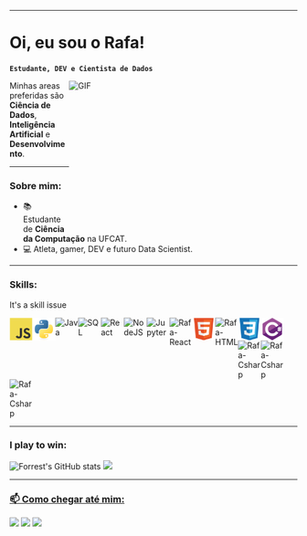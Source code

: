 
---

#  Oi, eu sou o Rafa!   
**`Estudante, DEV e Cientista de Dados`**

<img align="right" alt="GIF" src="https://s1.gifyu.com/images/SARRz.gif" alt="ezgif 6 14617502c1" border="0" width="400" height="256" />


Minhas areas preferidas são **Ciência de Dados**, **Inteligência Artificial** e **Desenvolvimento**.

---

### Sobre mim:
- 📚 Estudante de **Ciência da Computação** na UFCAT.
- 💻 Atleta, gamer, DEV e futuro Data Scientist.


---

### Skills:
<p align="left">It's a skill issue</p>

<div>
  <img align="left" alt="JS" width="40" src="https://raw.githubusercontent.com/devicons/devicon/master/icons/javascript/javascript-original.svg"/>
  <img align="left" alt="Python" width="40" src="https://raw.githubusercontent.com/devicons/devicon/master/icons/python/python-original.svg"/>
  <img align="left" alt="Java" width="40" src="https://cdn.jsdelivr.net/gh/devicons/devicon/icons/java/java-original.svg"/>
  <img align="left" alt="SQL" width="40" src="https://cdn.jsdelivr.net/gh/devicons/devicon/icons/postgresql/postgresql-original-wordmark.svg"/>
  <img align="left" alt="React" width="40" src="https://cdn.jsdelivr.net/gh/devicons/devicon/icons/react/react-original.svg"/>
  <img align="left" alt="NodeJS" width="40" src="https://cdn.jsdelivr.net/gh/devicons/devicon/icons/nodejs/nodejs-original.svg"/>
  <img align="left" alt="Jupyter" width="40" src="https://cdn.jsdelivr.net/gh/devicons/devicon/icons/jupyter/jupyter-original.svg"/>
 <img align="left" alt="Rafa-React" width="40"  src="https://cdn.jsdelivr.net/gh/devicons/devicon/icons/c/c-original.svg" />
 <img align="left" alt="Rafa-HTML"   width="40" src="https://raw.githubusercontent.com/devicons/devicon/master/icons/html5/html5-original.svg">
<img align="left" alt="Rafa-HTML" width="40"  src="https://cdn.jsdelivr.net/gh/devicons/devicon/icons/vuejs/vuejs-original.svg" />     
 <img align="left" alt="Rafa-CSS" width="40"  src="https://raw.githubusercontent.com/devicons/devicon/master/icons/css3/css3-original.svg">
 <img align="left" alt="Rafa-Csharp" width="40" src="https://raw.githubusercontent.com/devicons/devicon/master/icons/csharp/csharp-original.svg">
 <img align="left" alt="Rafa-Csharp" width="40" src="https://cdn.jsdelivr.net/gh/devicons/devicon/icons/figma/figma-original.svg" />
 <img align="left" alt="Rafa-Csharp" width="40" src="https://cdn.jsdelivr.net/gh/devicons/devicon/icons/java/java-plain.svg" />
 <img align="left" alt="Rafa-Csharp" width="40" src="https://cdn.jsdelivr.net/gh/devicons/devicon/icons/arduino/arduino-original.svg" />

</div>
<br clear="left">

---

### I play to win:

![Forrest's GitHub stats](https://github-readme-stats.vercel.app/api?username=rafnaves&show_icons=true&theme=cobalt)
 <a href="https://github.com/rafnaves">
 <img src="https://github-readme-stats.vercel.app/api/top-langs/?username=rafnaves&layout=compact&langs_count=7&theme=github_dark"/>

---

### 📫 Como chegar até mim:
<div>
<a href="https://instagram.com/rafnaves" target="_blank"><img src="https://img.shields.io/badge/-Instagram-%23E4405F?style=for-the-badge&logo=instagram&logoColor=white" target="_blank"></a>
<a href = "mailto:rafaelnavesdev@gmail.com"><img src="https://img.shields.io/badge/-Gmail-%23333?style=for-the-badge&logo=gmail&logoColor=white" target="_blank"></a>
<a href="https://www.linkedin.com/in/rafaella-ballerini-45875016a" target="_blank"><img src="https://img.shields.io/badge/-LinkedIn-%230077B5?style=for-the-badge&logo=linkedin&logoColor=white" target="_blank"></a> 
</div>


